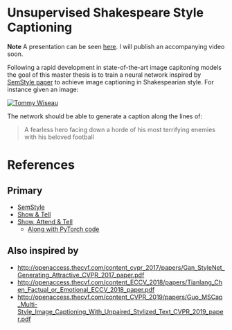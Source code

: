 # Unsupervised Shakespeare Style Captioning

**Note** A presentation can be seen [here](https://docs.google.com/presentation/d/1EahcNCGaTzwCNW02L2goWGBtrIvCVYqQpXel8fPd4bg/edit?usp=sharing). I will publish an accompanying video soon.

Following a rapid development in state-of-the-art image capitoning models the goal of this master thesis is to train a neural network inspired by [SemStyle paper](https://arxiv.org/abs/1805.07030) to achieve image captioning in Shakespearian style. For instance given an image:

[![Tommy Wiseau](https://bi.im-g.pl/im/16/27/10/z16936982V,kadr-z-filmu--The-room----na-nim-Tommy-Wiseau--pom.jpg)](https://wyborcza.pl/7,101707,22959130,tommy-wiseau-to-tomasz-wieczorkiewicz-najgorszy-rezyser-swiata.html)

The network should be able to generate a caption along the lines of:

> A fearless hero facing down a horde of his most terrifying enemies with his beloved football

<!-- # TODO Running -->

<!-- # TODO Results -->

# References

## Primary

* [SemStyle](https://arxiv.org/abs/1805.07030)
* [Show & Tell](https://arxiv.org/pdf/1609.06647.pdf)
* [Show, Attend & Tell](https://arxiv.org/pdf/1502.03044.pdf)
  - [Along with PyTorch code](https://github.com/sgrvinod/a-PyTorch-Tutorial-to-Image-Captioning)

## Also inspired by

* http://openaccess.thecvf.com/content_cvpr_2017/papers/Gan_StyleNet_Generating_Attractive_CVPR_2017_paper.pdf
* http://openaccess.thecvf.com/content_ECCV_2018/papers/Tianlang_Chen_Factual_or_Emotional_ECCV_2018_paper.pdf
* http://openaccess.thecvf.com/content_CVPR_2019/papers/Guo_MSCap_Multi-Style_Image_Captioning_With_Unpaired_Stylized_Text_CVPR_2019_paper.pdf


